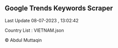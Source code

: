 

## Google Trends Keywords Scraper 
 
Last Update 08-07-2023 , 13:02:42

Country List :
VIETNAM.json



© Abdul Muttaqin 
